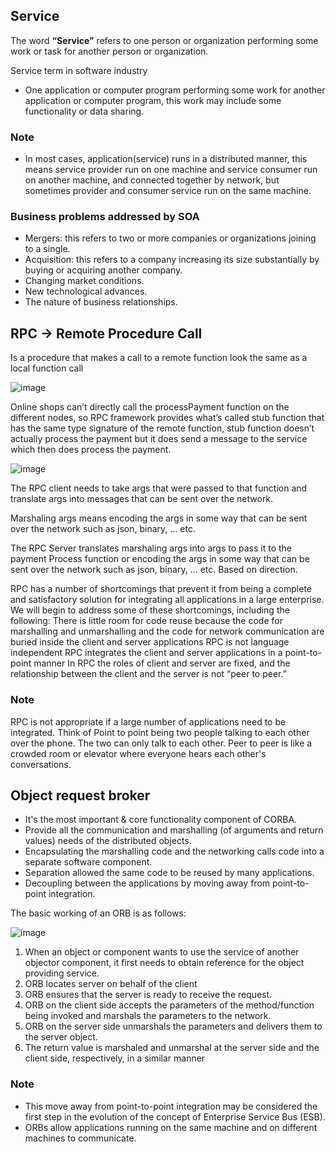 
## Service
The word **“Service”** refers to one person or organization  performing some work or task for another person or organization.

Service term in software industry
 * One application or computer program performing some work for another application or computer program, this work may include some functionality or data sharing.


### Note
* In most cases, application(service) runs in a distributed manner, this means service provider run on one machine and service consumer run on another machine, and connected together by network, but sometimes provider and consumer service run on the same machine.


### Business problems addressed by SOA
* Mergers: this refers to two or more companies or organizations joining to a single.
* Acquisition: this refers to a company increasing its size substantially by buying or acquiring another company. 
* Changing market conditions.
* New technological advances.
* The nature of business relationships.


## RPC → Remote Procedure Call
Is a procedure that makes a call to a remote function look the same as a local function call

![image](https://user-images.githubusercontent.com/64374947/144573324-b4beaa06-d605-452c-bed1-19dc87427568.png)

Online shops can’t directly call the processPayment function on the different nodes, so RPC framework provides what’s called stub function that has the same type signature of the remote function, stub function doesn’t actually process the payment but it does send a message to the service which then does process the payment.

![image](https://user-images.githubusercontent.com/64374947/144573551-c4de4b8c-d22e-4c4c-a72e-1b2214fb713c.png)

The RPC client needs to take args that were passed to that function and translate args into messages that can be sent over the network.

Marshaling args means encoding the args in some way that can be sent over the network such as json, binary, … etc.

The RPC Server translates marshaling  args into args to pass it to the payment Process function or encoding the args in some way that can be sent over the network such as json, binary, … etc.
Based on direction.



RPC has a number of shortcomings that prevent it from being a complete and satisfactory solution for integrating all applications in a large enterprise. We will begin to address some of these shortcomings, including the following: 
There is little room for code reuse because the code for marshalling and unmarshalling and the code for network communication are buried inside the client and server applications
RPC is not language independent
RPC integrates the client and server applications in a point-to-point manner
In RPC the roles of client and server are fixed, and the relationship between the client and the server is not “peer to peer.”

### Note
RPC is not appropriate if a large number of applications need to be integrated.
Think of Point to point being two people talking to each other over the phone. The two can only talk to each other. Peer to peer is like a crowded room or elevator where everyone hears each other's conversations.



## Object request broker 
* It's the most important & core functionality component of CORBA.
* Provide all the communication and marshalling (of arguments and return values) needs of the distributed objects.
* Encapsulating the marshalling code and the networking calls code into a separate software component.
* Separation allowed the same code to be reused by many applications.
* Decoupling between the applications by moving away from point-to-point integration.

The basic working of an ORB is as follows:

![image](https://user-images.githubusercontent.com/64374947/144573844-e0eab2b6-c9f0-4dd1-b410-e69eada4c29b.png)


1. When an object or component wants to use the service of another objector component, it first needs to obtain reference for the object providing service.
2. ORB locates server on behalf of the client
3. ORB ensures that the server is ready to receive the request.
4. ORB on the client side accepts the parameters of the method/function being invoked and marshals the parameters to the network.
5. ORB on the server side unmarshals the parameters and delivers them to the server object.
6. The return value is marshaled and unmarshal at the server side and the client side, respectively, in a similar manner


### Note
* This move away from point-to-point integration may be considered the first step in the evolution of the concept of Enterprise Service Bus (ESB).
* ORBs allow applications running on the same machine and on different machines to communicate. 
